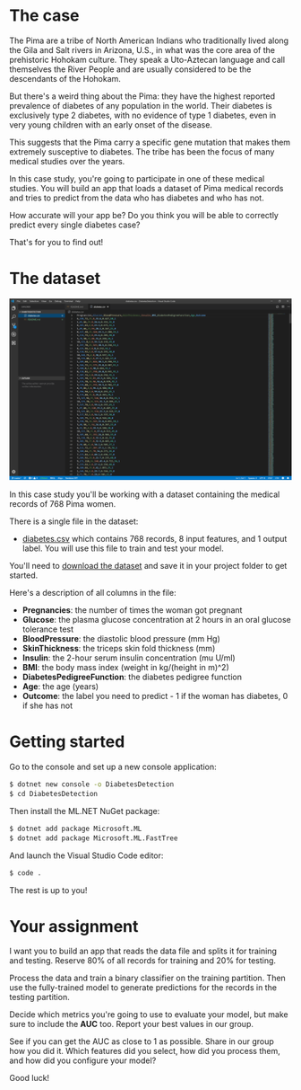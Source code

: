 # The case

The Pima are a tribe of North American Indians who traditionally lived along the Gila and Salt rivers in Arizona, U.S., in what was the core area of the prehistoric Hohokam culture. They speak a Uto-Aztecan language and call themselves the River People and are usually considered to be the descendants of the Hohokam.

But there's a weird thing about the Pima: they have the highest reported prevalence of diabetes of any population in the world.  Their diabetes is exclusively type 2 diabetes, with no evidence of type 1 diabetes, even in very young children with an early onset of the disease.

This suggests that the Pima carry a specific gene mutation that makes them extremely susceptive to diabetes. The tribe has been the focus of many medical studies over the years.

In this case study, you're going to participate in one of these medical studies. You will build an app that loads a dataset of Pima medical records and tries to predict from the data who has diabetes and who has not. 

How accurate will your app be? Do you think you will be able to correctly predict every single diabetes case? 

That's for you to find out! 

# The dataset

![The dataset](./assets/data.png)

In this case study you'll be working with a dataset containing the medical records of 768 Pima women. 

There is a single file in the dataset:
* [diabetes.csv](https://github.com/mdfarragher/DSC/blob/master/BinaryClassification/DiabetesDetection/diabetes.csv) which contains 768 records, 8 input features, and 1 output label. You will use this file to train and test your model.

You'll need to [download the dataset](https://github.com/mdfarragher/DSC/blob/master/BinaryClassification/DiabetesDetection/diabetes.csv) and save it in your project folder to get started.

Here's a description of all columns in the file:
* **Pregnancies**: the number of times the woman got pregnant
* **Glucose**: the plasma glucose concentration at 2 hours in an oral glucose tolerance test
* **BloodPressure**: the diastolic blood pressure (mm Hg)
* **SkinThickness**: the triceps skin fold thickness (mm)
* **Insulin**: the 2-hour serum insulin concentration (mu U/ml)
* **BMI**: the body mass index (weight in kg/(height in m)^2)
* **DiabetesPedigreeFunction**: the diabetes pedigree function
* **Age**: the age (years)
* **Outcome**: the label you need to predict - 1 if the woman has diabetes, 0 if she has not


# Getting started
Go to the console and set up a new console application:

```bash
$ dotnet new console -o DiabetesDetection
$ cd DiabetesDetection
```

Then install the ML.NET NuGet package:

```bash
$ dotnet add package Microsoft.ML
$ dotnet add package Microsoft.ML.FastTree
```

And launch the Visual Studio Code editor:

```bash
$ code .
```

The rest is up to you! 

# Your assignment
I want you to build an app that reads the data file and splits it for training and testing. Reserve 80% of all records for training and 20% for testing. 

Process the data and train a binary classifier on the training partition. Then use the fully-trained model to generate predictions for the records in the testing partition. 

Decide which metrics you're going to use to evaluate your model, but make sure to include the **AUC** too. Report your best values in our group.

See if you can get the AUC as close to 1 as possible. Share in our group how you did it. Which features did you select, how did you process them, and how did you configure your model? 

Good luck!